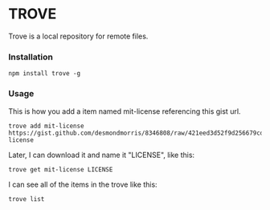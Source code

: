 TROVE
=====

Trove is a local repository for remote files.

### Installation
````
npm install trove -g
````

### Usage


This is how you add a item named mit-license referencing this gist url.

````
trove add mit-license https://gist.github.com/desmondmorris/8346808/raw/421eed3d52f9d256679cd3259473ac72e0875bc7/mit-license
````

Later, I can download it and name it "LICENSE", like this:

````
trove get mit-license LICENSE
````

I can see all of the items in the trove like this:

````
trove list
````
